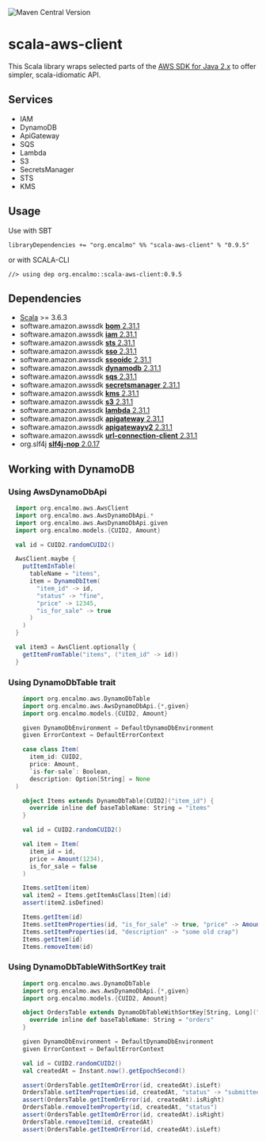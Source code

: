 ![Maven Central Version](https://img.shields.io/maven-central/v/org.encalmo/scala-aws-client_3?style=for-the-badge)

# scala-aws-client

This Scala library wraps selected parts of the [AWS SDK for Java 2.x](https://docs.aws.amazon.com/sdk-for-java/latest/developer-guide/home.html) to offer simpler, scala-idiomatic API.

## Services

- IAM
- DynamoDB
- ApiGateway
- SQS
- Lambda
- S3
- SecretsManager
- STS
- KMS

## Usage

Use with SBT

    libraryDependencies += "org.encalmo" %% "scala-aws-client" % "0.9.5"

or with SCALA-CLI

    //> using dep org.encalmo::scala-aws-client:0.9.5

## Dependencies

   - [Scala](https://www.scala-lang.org/) >= 3.6.3
   - software.amazon.awssdk [**bom** 2.31.1](https://central.sonatype.com/artifact/software.amazon.awssdk/bom)
   - software.amazon.awssdk [**iam** 2.31.1](https://central.sonatype.com/artifact/software.amazon.awssdk/iam)
   - software.amazon.awssdk [**sts** 2.31.1](https://central.sonatype.com/artifact/software.amazon.awssdk/sts)
   - software.amazon.awssdk [**sso** 2.31.1](https://central.sonatype.com/artifact/software.amazon.awssdk/sso)
   - software.amazon.awssdk [**ssooidc** 2.31.1](https://central.sonatype.com/artifact/software.amazon.awssdk/ssooidc)
   - software.amazon.awssdk [**dynamodb** 2.31.1](https://central.sonatype.com/artifact/software.amazon.awssdk/dynamodb)
   - software.amazon.awssdk [**sqs** 2.31.1](https://central.sonatype.com/artifact/software.amazon.awssdk/sqs)
   - software.amazon.awssdk [**secretsmanager** 2.31.1](https://central.sonatype.com/artifact/software.amazon.awssdk/secretsmanager)
   - software.amazon.awssdk [**kms** 2.31.1](https://central.sonatype.com/artifact/software.amazon.awssdk/kms)
   - software.amazon.awssdk [**s3** 2.31.1](https://central.sonatype.com/artifact/software.amazon.awssdk/s3)
   - software.amazon.awssdk [**lambda** 2.31.1](https://central.sonatype.com/artifact/software.amazon.awssdk/lambda)
   - software.amazon.awssdk [**apigateway** 2.31.1](https://central.sonatype.com/artifact/software.amazon.awssdk/apigateway)
   - software.amazon.awssdk [**apigatewayv2** 2.31.1](https://central.sonatype.com/artifact/software.amazon.awssdk/apigatewayv2)
   - software.amazon.awssdk [**url-connection-client** 2.31.1](https://central.sonatype.com/artifact/software.amazon.awssdk/url-connection-client)
   - org.slf4j [**slf4j-nop** 2.0.17](https://central.sonatype.com/artifact/org.slf4j/slf4j-nop)

## Working with DynamoDB

### Using AwsDynamoDbApi

```scala
  import org.encalmo.aws.AwsClient
  import org.encalmo.aws.AwsDynamoDbApi.*
  import org.encalmo.aws.AwsDynamoDbApi.given
  import org.encalmo.models.{CUID2, Amount}

  val id = CUID2.randomCUID2()

  AwsClient.maybe {
    putItemInTable(
      tableName = "items",
      item = DynamoDbItem(
        "item_id" -> id,
        "status" -> "fine",
        "price" -> 12345,
        "is_for_sale" -> true
      )
    )
  }

  val item3 = AwsClient.optionally {
    getItemFromTable("items", ("item_id" -> id))
  }
```

### Using DynamoDbTable trait

```scala
    import org.encalmo.aws.DynamoDbTable
    import org.encalmo.aws.AwsDynamoDbApi.{*,given}
    import org.encalmo.models.{CUID2, Amount}

    given DynamoDbEnvironment = DefaultDynamoDbEnvironment
    given ErrorContext = DefaultErrorContext

    case class Item(
      item_id: CUID2,
      price: Amount,
      `is-for-sale`: Boolean,
      description: Option[String] = None
  )

    object Items extends DynamoDbTable[CUID2]("item_id") {
      override inline def baseTableName: String = "items"
    }

    val id = CUID2.randomCUID2()

    val item = Item(
      item_id = id,
      price = Amount(1234),
      is_for_sale = false
    )

    Items.setItem(item)
    val item2 = Items.getItemAsClass[Item](id)
    assert(item2.isDefined)

    Items.getItem(id)
    Items.setItemProperties(id, "is_for_sale" -> true, "price" -> Amount(1234))
    Items.setItemProperties(id, "description" -> "some old crap")
    Items.getItem(id)
    Items.removeItem(id)
```

### Using DynamoDbTableWithSortKey trait

```scala
    import org.encalmo.aws.DynamoDbTable
    import org.encalmo.aws.AwsDynamoDbApi.{*,given}
    import org.encalmo.models.{CUID2, Amount}

    object OrdersTable extends DynamoDbTableWithSortKey[String, Long]("order_id", "createdAt") {
      override inline def baseTableName: String = "orders"
    }

    given DynamoDbEnvironment = DefaultDynamoDbEnvironment
    given ErrorContext = DefaultErrorContext

    val id = CUID2.randomCUID2()
    val createdAt = Instant.now().getEpochSecond()

    assert(OrdersTable.getItemOrError(id, createdAt).isLeft)
    OrdersTable.setItemProperties(id, createdAt, "status" -> "submitted")
    assert(OrdersTable.getItemOrError(id, createdAt).isRight)
    OrdersTable.removeItemProperty(id, createdAt, "status")
    assert(OrdersTable.getItemOrError(id, createdAt).isRight)
    OrdersTable.removeItem(id, createdAt)
    assert(OrdersTable.getItemOrError(id, createdAt).isLeft)
```
